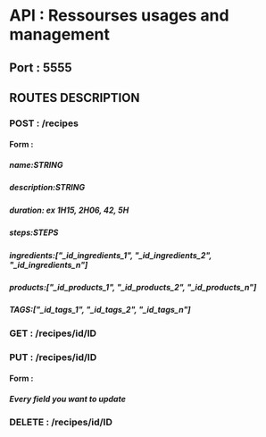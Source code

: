 # API : Ressourses usages and management


## Port : 5555


## ROUTES DESCRIPTION




### POST : /recipes
#### Form :
##### name:STRING
##### description:STRING
##### duration: ex 1H15, 2H06, 42, 5H
##### steps:STEPS
##### ingredients:["_id_ingredients_1", "_id_ingredients_2", "_id_ingredients_n"]
##### products:["_id_products_1", "_id_products_2", "_id_products_n"]
##### TAGS:["_id_tags_1", "_id_tags_2", "_id_tags_n"]



### GET : /recipes/id/ID



### PUT : /recipes/id/ID
#### Form :
##### Every field you want to update



### DELETE : /recipes/id/ID

